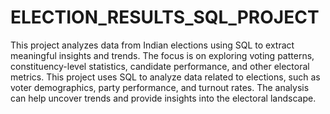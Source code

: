 # ELECTION_RESULTS_SQL_PROJECT
This project analyzes data from Indian elections using SQL to extract meaningful insights and trends. The focus is on exploring voting patterns, constituency-level statistics, candidate performance, and other electoral metrics.
This project uses SQL to analyze data related to elections, such as voter demographics, party performance, and turnout rates. The analysis can help uncover trends and provide insights into the electoral landscape.
